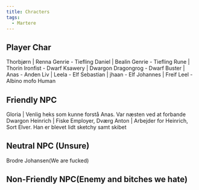 ```yaml
---
title: Chracters
tags:
  - Martere
---
```

## Player Char
 Thorbjørn | Renna Genrie - Tiefling
 Daniel | Bealin Genrie - Tiefling
 Rune | Thorin Ironfist - Dwarf
 Ksawery | Dwargon Dragongrog - Dwarf
 Buster | Anas - Anden
 Liv | Leela - Elf
 Sebastian | jhaan - Elf
 Johannes | Freif Leel - Albino mofo Human

## Friendly NPC
Gloria | Venlig heks som kunne forstå Anas. Var næsten ved at forbande Dwargon
Heinrich | Fiske Employer, Dværg
Anton | Arbejder for Heinrich, Sort Elver. Han er blevet lidt sketchy samt skibet


## Neutral NPC (Unsure)
Brodre Johansen(We are fucked)

## Non-Friendly NPC(Enemy and bitches we hate)
